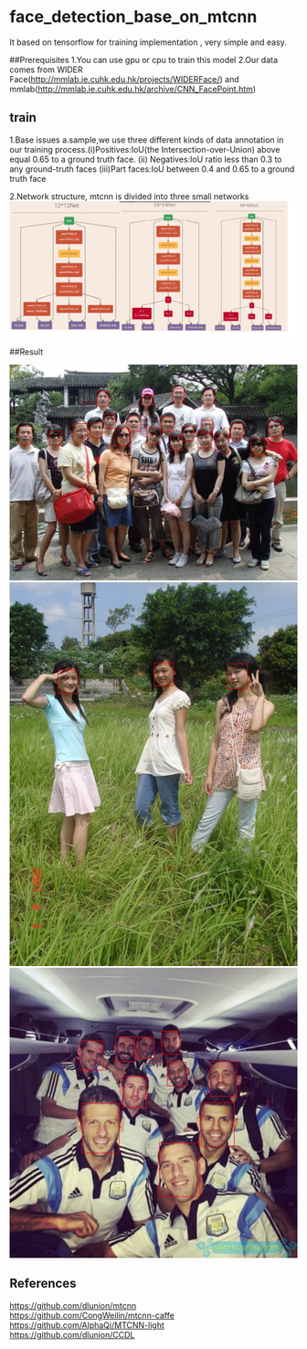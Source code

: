 # face_detection_base_on_mtcnn

It based on tensorflow for training implementation , very simple and easy.
<br/>

##Prerequisites
1.You can use gpu or cpu to train this model
2.Our data comes from WIDER Face(http://mmlab.ie.cuhk.edu.hk/projects/WIDERFace/) and mmlab(http://mmlab.ie.cuhk.edu.hk/archive/CNN_FacePoint.htm)

## train
1.Base issues
a.sample,we use three different kinds of data annotation in our training
process.(i)Positives:IoU(the Intersection-over-Union) above equal 0.65 to a ground truth face. 
(ii) Negatives:IoU ratio less than 0.3 to any ground-truth faces
(iii)Part faces:IoU between 0.4 and 0.65 to a ground truth face<br/>

2.Network structure, mtcnn is divided into three small networks
![net.png](https://github.com/zhangcheng007/face_detection_base_on_mtcnn/blob/master/netgraph/net.png)
<br/>

##Result

![5.jpg](https://github.com/zhangcheng007/face_detection_base_on_mtcnn/blob/master/test/result/5.jpg)
![1.jpg](https://github.com/zhangcheng007/face_detection_base_on_mtcnn/blob/master/test/result/1.jpg)
![3.jpg](https://github.com/zhangcheng007/face_detection_base_on_mtcnn/blob/master/test/result/3.jpg)


## References
https://github.com/dlunion/mtcnn<br/>
https://github.com/CongWeilin/mtcnn-caffe<br/>
https://github.com/AlphaQi/MTCNN-light<br/>
https://github.com/dlunion/CCDL<br/>








